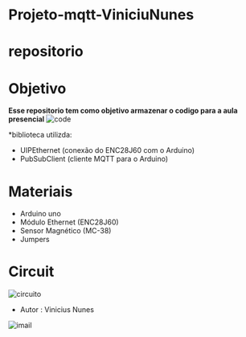# Projeto-mqtt-ViniciuNunes
#  repositorio

# Objetivo
**Esse repositorio tem como objetivo armazenar o codigo para a aula presencial**
![code](https://camo.githubusercontent.com/7beef2d4780d87a603d7de49b2da0467c8537dff96575b628a04bd4010ebb1cc/68747470733a2f2f692e696d6775722e636f6d2f4d576870586b562e706e67)

*biblioteca  utilizda:
*  UIPEthernet (conexão do ENC28J60 com o Arduino)
*  PubSubClient (cliente MQTT para o Arduino)

#  Materiais
*  Arduino  uno
*  Módulo Ethernet (ENC28J60)
*  Sensor Magnético (MC-38)
*  Jumpers
#  Circuit
![circuito](https://camo.githubusercontent.com/ad1da211b35b60b23fb095a64e76dc6504d0c3229e853bd82a69a4d5d27bbb88/68747470733a2f2f692e696d6775722e636f6d2f594947477453472e706e67)

*  Autor :  Vinicius Nunes


![imail](https://mail.google.com/mail/u/1/#inbox)
